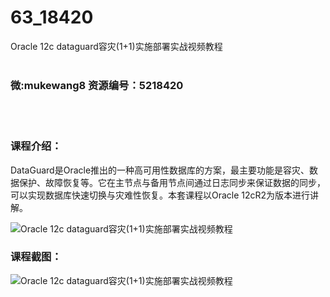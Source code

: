 # 63_18420
Oracle 12c dataguard容灾(1+1)实施部署实战视频教程
<br/></br>
<h3>微:mukewang8 资源编号：5218420</h3>
<br/></br>
<h3>课程介绍：</h3>
<p><a title="查看与 DataGuard 相关的文章" target="_blank">DataGuard</a>是Oracle推出的一种高可用性数据库的方案，最主要功能是容灾、数据保护、故障恢复等。它在主节点与备用节点间通过日志同步来保证数据的同步，可以实现数据库快速切换与灾难性恢复。本套课程以Oracle 12cR2为版本进行讲解。</p>
<p><img src="https://www.ko996.com/wp-content/uploads/img/2021/02/1-44-300x157.png" alt="Oracle 12c dataguard容灾(1+1)实施部署实战视频教程"></p>
<div class="info-desc">
<h3>课程截图：</h3>
<p><img src="https://www.ko996.com/wp-content/uploads/img/2021/02/2-47.png" alt="Oracle 12c dataguard容灾(1+1)实施部署实战视频教程"></p>


			
</div>
